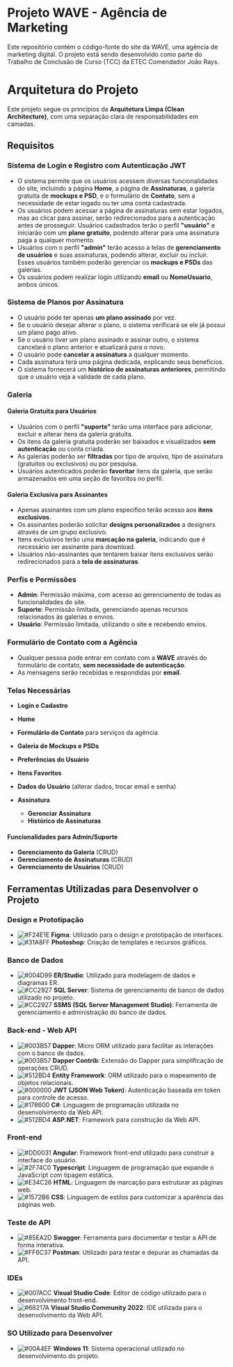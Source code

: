 # Projeto WAVE - Agência de Marketing

Este repositório contém o código-fonte do site da WAVE, uma agência de marketing digital. O projeto está sendo desenvolvido como parte do Trabalho de Conclusão de Curso (TCC) da ETEC Comendador João Rays.

# Arquitetura do Projeto

Este projeto segue os princípios da **Arquitetura Limpa (Clean Architecture)**, com uma separação clara de responsabilidades em camadas.

## Requisitos
### Sistema de Login e Registro com Autenticação JWT

- O sistema permite que os usuários acessem diversas funcionalidades do site, incluindo a página **Home**, a página de **Assinaturas**, a galeria gratuita de **mockups e PSD**, e o formulário de **Contato**, sem a necessidade de estar logado ou ter uma conta cadastrada. 
- Os usuários podem acessar a página de assinaturas sem estar logados, mas ao clicar para assinar, serão redirecionados para a autenticação antes de prosseguir. Usuários cadastrados terão o perfil **"usuário"** e iniciarão com um **plano gratuito**, podendo alterar para uma assinatura paga a qualquer momento.
- Usuários com o perfil **"admin"** terão acesso a telas de **gerenciamento de usuários** e suas assinaturas, podendo alterar, excluir ou incluir. Esses usuários também poderão gerenciar os **mockups e PSDs** das galerias.
- Os usuários podem realizar login utilizando **email** ou **NomeUsuario**, ambos únicos.

### Sistema de Planos por Assinatura

- O usuário pode ter apenas **um plano assinado** por vez.
- Se o usuário desejar alterar o plano, o sistema verificará se ele já possui um plano pago ativo.
- Se o usuário tiver um plano assinado e assinar outro, o sistema cancelará o plano anterior e atualizará para o novo.
- O usuário pode **cancelar a assinatura** a qualquer momento.
- Cada assinatura terá uma página dedicada, explicando seus benefícios.
- O sistema fornecerá um **histórico de assinaturas anteriores**, permitindo que o usuário veja a validade de cada plano.

### Galeria

#### Galeria Gratuita para Usuários

- Usuários com o perfil **"suporte"** terão uma interface para adicionar, excluir e alterar itens da galeria gratuita.
- Os itens da galeria gratuita poderão ser baixados e visualizados **sem autenticação** ou conta criada.
- As galerias poderão ser **filtradas** por tipo de arquivo, tipo de assinatura (gratuitos ou exclusivos) ou por pesquisa.
- Usuários autenticados poderão **favoritar** itens da galeria, que serão armazenados em uma seção de favoritos no perfil.

#### Galeria Exclusiva para Assinantes

- Apenas assinantes com um plano específico terão acesso aos **itens exclusivos**.
- Os assinantes poderão solicitar **designs personalizados** a designers através de um grupo exclusivo.
- Itens exclusivos terão uma **marcação na galeria**, indicando que é necessário ser assinante para download.
- Usuários não-assinantes que tentarem baixar itens exclusivos serão redirecionados para a **tela de assinaturas**.

### Perfis e Permissões

- **Admin**: Permissão máxima, com acesso ao gerenciamento de todas as funcionalidades do site.
- **Suporte**: Permissão limitada, gerenciando apenas recursos relacionados às galerias e envios.
- **Usuário**: Permissão limitada, utilizando o site e recebendo envios.

### Formulário de Contato com a Agência

- Qualquer pessoa pode entrar em contato com a **WAVE** através do formulário de contato, **sem necessidade de autenticação**.
- As mensagens serão recebidas e respondidas por **email**.

### Telas Necessárias

- **Login e Cadastro**
- **Home**
- **Formulário de Contato** para serviços da agência
- **Galeria de Mockups e PSDs**

- **Preferências do Usuário**
- **Itens Favoritos**
- **Dados do Usuário** (alterar dados, trocar email e senha)
- **Assinatura**
  - **Gerenciar Assinatura**
  - **Histórico de Assinaturas**

#### Funcionalidades para Admin/Suporte

- **Gerenciamento da Galeria** (CRUD)
- **Gerenciamento de Assinaturas** (CRUD)
- **Gerenciamento de Usuários** (CRUD)

## Ferramentas Utilizadas para Desenvolver o Projeto

### Design e Prototipação
- ![#F24E1E](https://via.placeholder.com/15/F24E1E/000000?text=+) **Figma**: Utilizado para o design e prototipação de interfaces.
- ![#31A8FF](https://via.placeholder.com/15/31A8FF/000000?text=+) **Photoshop**: Criação de templates e recursos gráficos.

### Banco de Dados
- ![#004D99](https://via.placeholder.com/15/004D99/000000?text=+) **ER/Studio**: Utilizado para modelagem de dados e diagramas ER.
- ![#CC2927](https://via.placeholder.com/15/CC2927/000000?text=+) **SQL Server**: Sistema de gerenciamento de banco de dados utilizado no projeto.
- ![#CC2927](https://via.placeholder.com/15/CC2927/000000?text=+) **SSMS (SQL Server Management Studio)**: Ferramenta de gerenciamento e administração do banco de dados.

### Back-end - Web API
- ![#003B57](https://via.placeholder.com/15/003B57/000000?text=+) **Dapper**: Micro ORM utilizado para facilitar as interações com o banco de dados.
- ![#003B57](https://via.placeholder.com/15/003B57/000000?text=+) **Dapper Contrib**: Extensão do Dapper para simplificação de operações CRUD.
- ![#512BD4](https://via.placeholder.com/15/512BD4/000000?text=+) **Entity Framework**: ORM utilizado para o mapeamento de objetos relacionais.
- ![#000000](https://via.placeholder.com/15/000000/000000?text=+) **JWT (JSON Web Token)**: Autenticação baseada em token para controle de acesso.
- ![#178600](https://via.placeholder.com/15/178600/000000?text=+) **C#**: Linguagem de programação utilizada no desenvolvimento da Web API.
- ![#512BD4](https://via.placeholder.com/15/512BD4/000000?text=+) **ASP.NET**: Framework para construção da Web API.

### Front-end
- ![#DD0031](https://via.placeholder.com/15/DD0031/000000?text=+) **Angular**: Framework front-end utilizado para construir a interface do usuário.
- ![#2F74C0](https://via.placeholder.com/15/2F74C0/000000?text=+) **Typescript**: Linguagem de programação que expande o JavaScript com tipagem estática.
- ![#E34C26](https://via.placeholder.com/15/E34C26/000000?text=+) **HTML**: Linguagem de marcação para estruturar as páginas web.
- ![#1572B6](https://via.placeholder.com/15/1572B6/000000?text=+) **CSS**: Linguagem de estilos para customizar a aparência das páginas web.

### Teste de API
- ![#85EA2D](https://via.placeholder.com/15/85EA2D/000000?text=+) **Swagger**: Ferramenta para documentar e testar a API de forma interativa.
- ![#FF6C37](https://via.placeholder.com/15/FF6C37/000000?text=+) **Postman**: Utilizado para testar e depurar as chamadas da API.

### IDEs
- ![#007ACC](https://via.placeholder.com/15/007ACC/000000?text=+) **Visual Studio Code**: Editor de código utilizado para o desenvolvimento front-end.
- ![#68217A](https://via.placeholder.com/15/68217A/000000?text=+) **Visual Studio Community 2022**: IDE utilizada para o desenvolvimento da Web API.

### SO Utilizado para Desenvolver
- ![#00A4EF](https://via.placeholder.com/15/00A4EF/000000?text=+) **Windows 11**: Sistema operacional utilizado no desenvolvimento do projeto.
